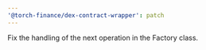 ```yaml
---
'@torch-finance/dex-contract-wrapper': patch
---
```


Fix the handling of the next operation in the Factory class.
